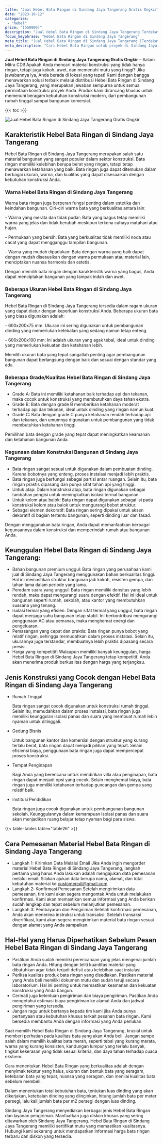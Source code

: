 ```yaml
---
title: "Jual Hebel Bata Ringan di Sindang Jaya Tangerang Gratis Ongkir"
date: "2023-10-12"
categories:
 - "hebel"
price: "[550000]"
description: "Jual Hebel Bata Ringan di Sindang Jaya Tangerang Terdekat. Hebel Bata Ringan ini sering digunakan dalam proyek pembangunan sebagai bahan bangunan dinding yang kokoh dan tahan lama. Kontak kami untuk mendapatkan informasi lebih lanjut."
focus_keyphrase: "Hebel Bata Ringan di Sindang Jaya Tangerang"
meta_title: "Jual Hebel Bata Ringan di Sindang Jaya Tangerang [Terdekat] - CDI"
meta_description: "Cari Hebel Bata Ringan untuk proyek di Sindang Jaya Tangerang? Kami memiliki Hebel Bata Ringan berkualitas untuk bahan bangunan dinding. Segera dapatkan penawaran terbaik."
---
```


**Jual Hebel Bata Ringan di Sindang Jaya Tangerang Gratis Ongkir** – Salam Mitra CDI! Apakah Anda mencari material konstruksi yang tidak hanya ringan, tetapi juga kokoh, awet, dan memenuhi mutu yang tinggi? Jika jawabannya iya, Anda berada di lokasi yang tepat! Kami dengan bangga menawarkan solusi terbaik melalui distribusi Hebel Bata Ringan di Sindang Jaya Tangerang, yang merupakan jawaban sempurna untuk semua permintaan konstruksi proyek Anda. Produk kami dirancang khusus untuk memenuhi beragam kebutuhan konstruksi modern, dari pembangunan rumah tinggal sampai bangunan komersial.

{{< toc >}}

![Jual Hebel Bata Ringan di Sindang Jaya Tangerang Gratis Ongkir](/images/hebel/hebel-bataringan-19.jpg)

## Karakteristik Hebel Bata Ringan di Sindang Jaya Tangerang

Hebel Bata Ringan di Sindang Jaya Tangerang merupakan salah satu material bangunan yang sangat populer dalam sektor konstruksi. Bata ringan memiliki kelebihan berupa berat yang ringan, tetapi tetap menawarkan ketahanan yang baik. Bata ringan juga dapat ditemukan dalam berbagai ukuran, warna, dan kualitas yang dapat disesuaikan dengan kebutuhan konstruksi Anda.

### Warna Hebel Bata Ringan di Sindang Jaya Tangerang

Warna bata ringan juga berperan fungsi penting dalam estetika dan keindahan bangunan. Ciri-ciri warna bata yang berkualitas antara lain:

\- Warna yang merata dan tidak pudar: Bata yang bagus tetap memiliki warna yang jelas dan tidak berubah meskipun terkena cahaya matahari atau hujan.

\- Permukaan yang bersih: Bata yang berkualitas tidak memiliki noda atau cacat yang dapat mengganggu tampilan bangunan.

\- Warna yang mudah dipadukan: Bata dengan warna yang baik dapat dengan mudah disesuaikan dengan warna permukaan atau material lain, menciptakan nuansa harmonis dan estetis.

Dengan memilih bata ringan dengan karakteristik warna yang bagus, Anda dapat menciptakan bangunan yang tampak indah dan awet.

### Beberapa Ukuran Hebel Bata Ringan di Sindang Jaya Tangerang

Hebel Bata Ringan di Sindang Jaya Tangerang tersedia dalam ragam ukuran yang dapat diatur dengan keperluan konstruksi Anda. Beberapa ukuran bata yang biasa digunakan adalah:

\- 600x200x75 mm: Ukuran ini sering digunakan untuk pembangunan dinding yang memerlukan ketebalan yang sedang namun tetap enteng.

\- 600x200x100 mm: Ini adalah ukuran yang agak tebal, ideal untuk dinding yang memerlukan kekuatan dan ketahanan lebih.

Memilih ukuran bata yang tepat sangatlah penting agar pembangunan bangunan dapat berlangsung dengan baik dan sesuai dengan standar yang ada.

### Beberapa Grade/Kualitas Hebel Bata Ringan di Sindang Jaya Tangerang

*   Grade A: Bata ini memiliki ketahanan baik terhadap api dan tekanan, maka cocok untuk konstruksi yang membutuhkan daya tahan ekstra.
*   Grade B: Bata dengan grade B memberikan ketahanan moderat terhadap api dan tekanan, ideal untuk dinding yang ringan namun kuat.
*   Grade C: Bata dengan grade C punya ketahanan rendah terhadap api dan tekanan, dan umumnya digunakan untuk pembangunan yang tidak membutuhkan ketahanan tinggi.

Pemilihan bata dengan grade yang tepat dapat meningkatkan keamanan dan ketahanan bangunan Anda.

### Kegunaan dalam Konstruksi Bangunan di Sindang Jaya Tangerang

*   Bata ringan sangat sesuai untuk digunakan dalam pembuatan dinding. Karena bobotnya yang enteng, proses instalasi menjadi lebih praktis.
*   Bata ringan juga berfungsi sebagai partisi antar ruangan. Selain itu, bata ringan praktis dipasang dan punya sifat tahan api yang tinggi.
*   Untuk atap: Dalam konstruksi atap, bata ringan digunakan sebagai tambahan pengisi untuk meningkatkan isolasi termal bangunan.
*   Untuk kolom atau balok: Bata ringan dapat digunakan sebagai isi pada konstruksi kolom atau balok untuk mengurangi bobot struktur.
*   Sebagai elemen dekoratif: Bata ringan sering dipakai untuk aksen dekoratif di bagian tertentu bangunan, seperti dinding luar dan fasad.

Dengan menggunakan bata ringan, Anda dapat memanfaatkan berbagai kegunaannya dalam konstruksi dan memperindah rumah atau bangunan Anda.

## Keunggulan Hebel Bata Ringan di Sindang Jaya Tangerang:

*   Bahan bangunan premium unggul: Bata ringan yang perusahaan kami jual di Sindang Jaya Tangerang menggunakan bahan berkualitas tinggi. Hal ini memastikan struktur bangunan jadi kokoh, resisten gempa, dan tahan lama dalam periode yang lama.
*   Peredam suara yang unggul: Bata ringan memiliki densitas yang lebih rendah, maka dapat mengurangi suara dengan efektif. Hal ini ideal untuk bangunan seperti rumah, sekolah, atau kantor yang membutuhkan suasana yang tenang.
*   Isolasi termal yang efisien: Dengan sifat termal yang unggul, bata ringan dapat menjaga suhu bangunan tetap stabil. Ini berkontribusi mengurangi penggunaan AC atau pemanas, maka menghemat energi dan pengeluaran.
*   Pemasangan yang cepat dan praktis: Bata ringan punya bobot yang relatif ringan, sehingga memudahkan dalam proses instalasi. Selain itu, ukurannya juga terstandar, membuatnya lebih praktis dipasang secara presisi.
*   Harga yang kompetitif: Walaupun memiliki banyak keunggulan, harga Hebel Bata Ringan di Sindang Jaya Tangerang tetap kompetitif. Anda akan menerima produk berkualitas dengan harga yang terjangkau.

## Jenis Konstruksi yang Cocok dengan Hebel Bata Ringan di Sindang Jaya Tangerang

*   Rumah Tinggal

    Bata ringan sangat cocok digunakan untuk konstruksi rumah tinggal. Selain itu, memudahkan dalam proses instalasi, bata ringan juga memiliki keunggulan isolasi panas dan suara yang membuat rumah lebih nyaman untuk ditinggali.
*   Gedung Bisnis

    Untuk bangunan kantor dan komersial dengan struktur yang kurang terlalu berat, bata ringan dapat menjadi pilihan yang tepat. Selain efisiensi biaya, penggunaan bata ringan juga dapat mempercepat proses konstruksi.
*   Tempat Penginapan

    Bagi Anda yang berencana untuk mendirikan villa atau penginapan, bata ringan dapat menjadi opsi yang cocok. Selain menghemat biaya, bata ringan juga memiliki ketahanan terhadap guncangan dan gempa yang relatif baik.
*   Institusi Pendidikan

    Bata ringan juga cocok digunakan untuk pembangunan bangunan sekolah. Keunggulannya dalam kemampuan isolasi panas dan suara akan menjadikan ruang belajar tetap nyaman bagi para siswa.

{{< table-tables table="table26" >}}

## Cara Pemesanan Material Hebel Bata Ringan di Sindang Jaya Tangerang

*   Langkah 1: Kirimkan Data Melalui Email
Jika Anda ingin mengorder material Hebel Bata Ringan di Sindang Jaya Tangerang, langkah pertama yang harus Anda lakukan adalah mengajukan data pemesanan melalui email. Silakan ajukan data berupa nama, alamat, dan total kebutuhan material ke customercdi@gmail.com.
*   Langkah 2: Konfirmasi Pemesanan
Setelah mengirimkan data pemesanan, tim kami akan segera mengontak Anda untuk melakukan konfirmasi. Kami akan memastikan semua informasi yang Anda berikan sudah lengkap dan tepat sebelum melanjutkan pemesanan.
*   Langkah 3: Pembayaran dan Pengiriman
Setelah konfirmasi pemesanan, Anda akan menerima instruksi untuk transaksi. Setelah transaksi diverifikasi, kami akan segera mengirimkan material bata ringan sesuai dengan alamat yang Anda sampaikan.

## Hal-Hal yang Harus Diperhatikan Sebelum Pesan Hebel Bata Ringan di Sindang Jaya Tangerang

*   Pastikan Anda sudah memiliki perencanaan yang jelas mengenai jumlah bata ringan Anda. Hitung dengan teliti kuantitas material yang dibutuhkan agar tidak terjadi defisit atau kelebihan saat instalasi.
*   Periksa kualitas produk bata ringan yang disediakan. Pastikan material yang Anda beli memiliki dokumen mutu dan sudah teruji secara laboratorium. Hal ini penting untuk memastikan keamanan dan kekuatan konstruksi yang Anda bangun.
*   Cermati juga ketentuan pengiriman dan biaya pengiriman. Pastikan Anda mengetahui estimasi biaya pengiriman ke alamat Anda dan jadwal pengiriman yang tersedia.
*   Jangan ragu untuk bertanya kepada tim kami jika Anda punya pertanyaan atau kebutuhan khusus terkait pesanan bata ringan. Kami bersedia membantu Anda dengan informasi yang Anda perlukan.

Saat memilih Hebel Bata Ringan di Sindang Jaya Tangerang, krusial untuk memberi perhatian pada kualitas bata yang akan Anda beli. Jangan sampe salah dalam memilih kualitas bata merah, seperti tebal yang kurang merata, warna yang kurang konsisten, kandungan lumpur yang terlalu banyak, tingkat kekerasan yang tidak sesuai kriteria, dan daya tahan terhadap cuaca ekstrem.

Cara menentukan Hebel Bata Ringan yang berkualitas adalah dengan menyimak tekstur yang halus, ukuran dan bentuk bata yang seragam, ketebalan bata yang tepat, nuansa yang seragam, dan menilai kualitas bata sebelum membeli.

Dalam menentukan total kebutuhan bata, tentukan luas dinding yang akan dikerjakan, ketebalan dinding yang diinginkan, hitung jumlah bata per meter persegi, lalu kali jumlah bata per m2 persegi dengan luas dinding.

Sindang Jaya Tangerang menyediakan berbagai jenis Hebel Bata Ringan dan layanan pengiriman. Manfaatkan juga diskon khusus yang sering ditawarkan oleh Sindang Jaya Tangerang. Hebel Bata Ringan di Sindang Jaya Tangerang memiliki sertifikat mutu yang memastikan kualitasnya. Hubungi kami sekarang untuk mendapatkan informasi harga bata ringan terbaru dan diskon yang tersedia.